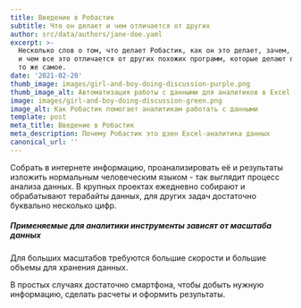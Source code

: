 ```yaml
---
title: Введение в Робастик
subtitle: Что он делает и чем отличается от других
author: src/data/authors/jane-doe.yaml
excerpt: >-
  Несколько слов о том, что делает Робастик, как он это делает, зачем, для кого
  и чем все это отличается от других похожих программ, которые делают примерно
  то же самое.
date: '2021-02-20'
thumb_image: images/girl-and-boy-doing-discussion-purple.png
thumb_image_alt: Автоматизация работы с данными для аналитиков в Excel
image: images/girl-and-boy-doing-discussion-green.png
image_alt: Как Робастик помогает аналитикам работать с данными
template: post
meta_title: Введение в Робастик
meta_description: Почему Робастик это дзен Excel-аналитика данных
canonical_url: ''
---
```

Собрать в интернете информацию, проанализировать её и результаты изложить нормальным человеческим языком - так выглядит процесс анализа данных. В крупных проектах ежедневно собирают и обрабатывают терабайты данных, для других задач достаточно буквально несколько цифр.

##### Применяемые для аналитики инструменты зависят от масштаба данных

Для больших масштабов требуются большие скорости и большие объемы для хранения данных.

В простых случаях достаточно смартфона, чтобы добыть нужную информацию, сделать расчеты и оформить результаты. 


